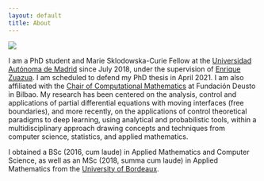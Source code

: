 ```yaml
---
layout: default
title: About
---
```


<img class="profile-picture" src="{{site.baseurl}}/{{site.profile-picture}}">

I am a PhD student and Marie Sklodowska-Curie Fellow at the <a href="http://www.uam.es/UAM/Home.htm?language=es">Universidad Autónoma de Madrid</a> since July 2018, under the supervision of <a href="http://paginaspersonales.deusto.es/enrique.zuazua/">Enrique Zuazua</a>. 
I am scheduled to defend my PhD thesis in April 2021. 
I am also affiliated with the <a href="https://cmc.deusto.eus">Chair of Computational Mathematics</a> at Fundación Deusto in Bilbao. 
My research has been centered on the analysis, control and applications of partial differential equations with moving interfaces (free boundaries), and more recently, on the applications of control theoretical paradigms to deep learning, using analytical and probabilistic tools, within a multidisciplinary approach drawing concepts and techniques from computer science, statistics, and applied mathematics.

I obtained a BSc (2016, cum laude) in Applied Mathematics and Computer Science, as well as an MSc (2018, summa cum laude) in Applied Mathematics from the <a href="https://www.u-bordeaux.fr">University of Bordeaux</a>.







